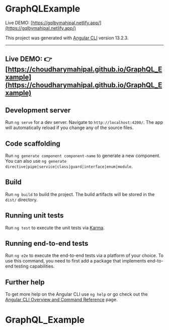 # GraphQLExample
Live DEMO: [https://gqlbymahipal.netlify.app/](https://gqlbymahipal.netlify.app/)

This project was generated with [Angular CLI](https://github.com/angular/angular-cli) version 13.2.3.

------------------------------------------------------------------------------------
Live DEMO: 👉 [https://choudharymahipal.github.io/GraphQL_Example](https://choudharymahipal.github.io/GraphQL_Example)
------------------------------------------------------------------------------------

## Development server

Run `ng serve` for a dev server. Navigate to `http://localhost:4200/`. The app will automatically reload if you change any of the source files.

## Code scaffolding

Run `ng generate component component-name` to generate a new component. You can also use `ng generate directive|pipe|service|class|guard|interface|enum|module`.

## Build

Run `ng build` to build the project. The build artifacts will be stored in the `dist/` directory.

## Running unit tests

Run `ng test` to execute the unit tests via [Karma](https://karma-runner.github.io).

## Running end-to-end tests

Run `ng e2e` to execute the end-to-end tests via a platform of your choice. To use this command, you need to first add a package that implements end-to-end testing capabilities.

## Further help

To get more help on the Angular CLI use `ng help` or go check out the [Angular CLI Overview and Command Reference](https://angular.io/cli) page.
# GraphQL_Example
